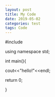 ```yaml
---
layout: post
title: My Code
date: 2019-05-02
categories: test
tags: Code
---
```

#include<iostream>
 
using namespace std;

int main(){

  cout<<"hello!"<<endl;
  
  return 0;
  
}
